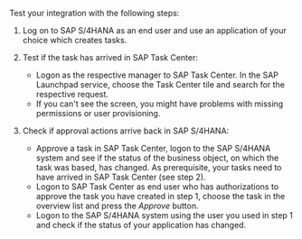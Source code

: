 Test your integration with the following steps:

1. Log on to SAP S/4HANA as an end user and use an application of your choice which creates tasks.   

2. Test if the task has arrived in SAP Task Center:  
    - Logon as the respective manager to SAP Task Center. In the SAP Launchpad service, choose the Task Center tile and search for the respective request. 
    - If you can't see the screen, you might have problems with missing permissions or user provisioning.   

3. Check if approval actions arrive back in SAP S/4HANA:
    - Approve a task in SAP Task Center, logon to the SAP S/4HANA system and see if the status of the business object, on which the task was based, has changed. As prerequisite, your tasks need to have arrived in SAP Task Center (see step 2). 
    - Logon to SAP Task Center as end user who has authorizations to approve the task you have created in step 1, choose the task in the overview list and press the *Approve* button. 
    - Logon to the SAP S/4HANA system using the user you used in step 1 and check if the status of your application has changed.
